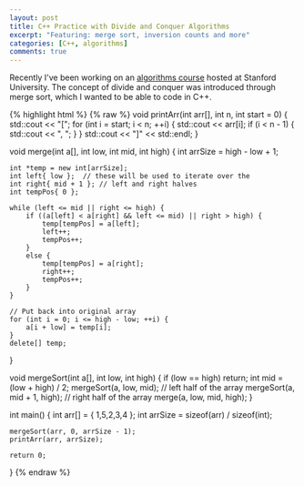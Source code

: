 ```yaml
---
layout: post
title: C++ Practice with Divide and Conquer Algorithms
excerpt: "Featuring: merge sort, inversion counts and more"
categories: [C++, algorithms]
comments: true
---
```


Recently I've been working on an [algorithms course](https://lagunita.stanford.edu/courses/course-v1:Engineering+Algorithms1+SelfPaced/info) hosted at Stanford University. The concept of divide and conquer was introduced through merge sort, which I wanted to be able to code in C++. 

{% highlight html %} {% raw %}
void printArr(int arr[], int n, int start = 0) {
	std::cout << "[";
	for (int i = start; i < n; ++i) {
		std::cout << arr[i];
		if (i < n - 1) {
			std::cout << ", ";
		}
	}
	std::cout << "]" << std::endl;
}

void merge(int a[], int low, int mid, int high) {
	int arrSize = high - low + 1;

	int *temp = new int[arrSize];
	int left{ low };  // these will be used to iterate over the
	int right{ mid + 1 }; // left and right halves
	int tempPos{ 0 };

	while (left <= mid || right <= high) {
		if ((a[left] < a[right] && left <= mid) || right > high) {
			temp[tempPos] = a[left];
			left++;
			tempPos++;
		}
		else {
			temp[tempPos] = a[right];
			right++;
			tempPos++;
		}
	}

	// Put back into original array
	for (int i = 0; i <= high - low; ++i) {
		a[i + low] = temp[i];
	}
	delete[] temp;
}

void mergeSort(int a[], int low, int high) {
	if (low == high) return; 
	int mid = (low + high) / 2;
	mergeSort(a, low, mid); // left half of the array
	mergeSort(a, mid + 1, high); // right half of the array
	merge(a, low, mid, high);
}

int main() {
	int arr[] = { 1,5,2,3,4 };
	int arrSize = sizeof(arr) / sizeof(int);

	mergeSort(arr, 0, arrSize - 1);
	printArr(arr, arrSize);

	return 0;
}
{% endraw %}
